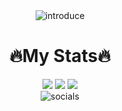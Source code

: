 <div align="center">
  <img src="https://i.ibb.co/TrDWFJn/introduce.png" alt="introduce" border="0" />
</div>
<div align="center">
  <h1>🔥My Stats🔥</h1>
  <img src="https://github-readme-stats.vercel.app/api?username=limjunseok0929&bg_color=30,0ff1ce,904e95&title_color=fff&text_color=fff" />
  <img src="https://github-readme-stats.vercel.app/api/top-langs/?username=limjunseok0929&layout=compact&theme=tokyonight" />
  <img src="http://mazassumnida.wtf/api/v2/generate_badge?boj=limjunseok_dev"/>
</div>
<div align="center">
  <img src="https://i.ibb.co/dLD2p0F/socials.png" alt="socials" border="0" />
</div>
